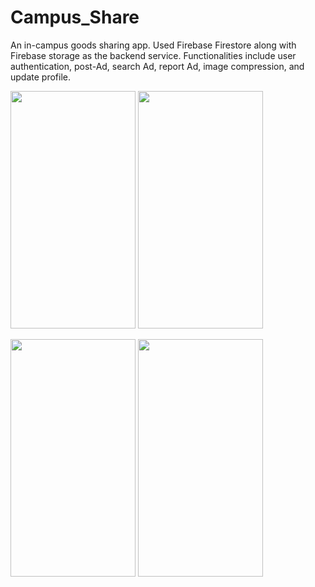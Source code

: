 # Campus_Share
 An in-campus goods sharing app. Used Firebase Firestore along with Firebase storage as the backend service. Functionalities include user authentication, post-Ad, search Ad, report Ad, image compression, and update profile.

<img src="https://user-images.githubusercontent.com/57834820/165770453-d4c2d7db-6b57-49a3-baa8-a3e831958e75.jpg" width="200" height="380">            <img src="https://user-images.githubusercontent.com/57834820/165770465-dd013511-e683-4afa-bdc1-45436b24ff94.jpg" width="200" height="380">

<img src="https://user-images.githubusercontent.com/57834820/165770481-de8df920-21f1-44bc-9602-e7002dbbf64c.jpg" width="200" height="380">            <img src="https://user-images.githubusercontent.com/57834820/165770489-982f9370-2ba4-42cc-b9a5-f0d82d7d5f45.jpg" width="200" height="380">
